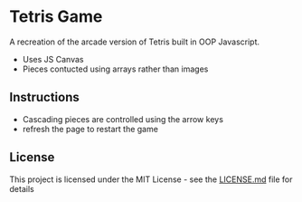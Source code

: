 # Tetris Game

A recreation of the arcade version of Tetris built in OOP Javascript.
* Uses JS Canvas
* Pieces contucted using arrays rather than images

## Instructions 
* Cascading pieces are controlled using the arrow keys
* refresh the page to restart the game


## License

This project is licensed under the MIT License - see the [LICENSE.md](LICENSE.md) file for details
